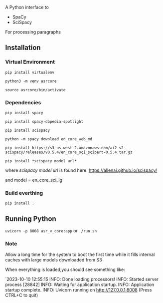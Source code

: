 A Python interface to
- SpaCy
- SciSpacy

For processing paragraphs
## Installation
### Virtual Environment
`pip install virtualenv`

`python3 -m venv asrcore`

`source asrcore/bin/activate`

### Dependencies
`pip install spacy`

`pip install spacy-dbpedia-spotlight`

`pip install scispacy`

`python -m spacy download en_core_web_md`

`pip install https://s3-us-west-2.amazonaws.com/ai2-s2-scispacy/releases/v0.5.4/en_core_sci_scibert-0.5.4.tar.gz
`

`pip install *scispacy model url*`

where *scispacy model url* is found here: https://allenai.github.io/scispacy/

and model = en_core_sci_lg


### Build everthing
`pip install .`

## Running Python

`uvicorn -p 8008 asr_v_core:app`
or
`./run.sh`
### Note
Allow a long time for the system to boot the first time while it fills internal caches with large models downloaded from S3

When everything is loaded,you should see something like:

`2023-10-10 12:55:15 INFO: Done loading processors!
INFO:     Started server process [28842]
INFO:     Waiting for application startup.
INFO:     Application startup complete.
INFO:     Uvicorn running on http://127.0.0.1:8008 (Press CTRL+C to quit)
